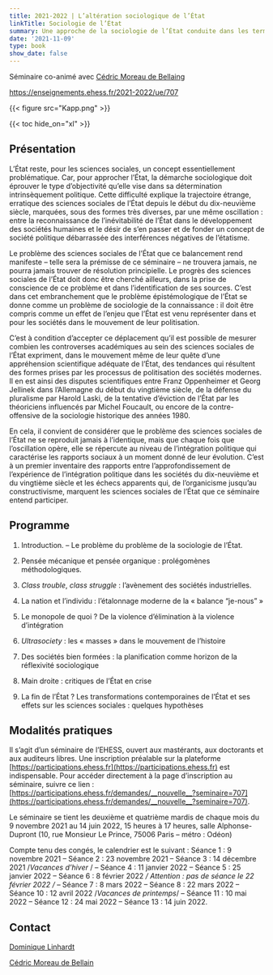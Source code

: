 ```yaml
---
title: 2021-2022 | L’altération sociologique de l’État
linkTitle: Sociologie de l’État
summary: Une approche de la sociologie de l’État conduite dans les termes de la sociologie de la connaissance.
date: '2021-11-09'
type: book
show_date: false
---
```


Séminaire co-animé avec [Cédric Moreau de Bellaing](https://lier-fyt.ehess.fr/membres/cedric-moreau-de-bellaing)

https://enseignements.ehess.fr/2021-2022/ue/707

{{< figure src="Kapp.png" >}}

{{< toc hide_on="xl" >}}

## Présentation

L’État reste, pour les sciences sociales, un concept essentiellement problématique. Car, pour approcher l’État, la démarche sociologique doit éprouver le type d’objectivité qu’elle vise dans sa détermination intrinsèquement politique. Cette difficulté explique la trajectoire étrange, erratique des sciences sociales de l’État depuis le début du dix-neuvième siècle, marquées, sous des formes très diverses, par une même oscillation : entre la reconnaissance de l’inévitabilité de l’État dans le développement des sociétés humaines et le désir de s’en passer et de fonder un concept de société politique débarrassée des interférences négatives de l’étatisme.

Le problème des sciences sociales de l’État que ce balancement rend manifeste – telle sera la prémisse de ce séminaire – ne trouvera jamais, ne pourra jamais trouver de résolution principielle. Le progrès des sciences sociales de l’État doit donc être cherché ailleurs, dans la prise de conscience de ce problème et dans l’identification de ses sources. C’est dans cet embranchement que le problème épistémologique de l’État se donne comme un problème de sociologie de la connaissance : il doit être compris comme un effet de l’enjeu que l’État est venu représenter dans et pour les sociétés dans le mouvement de leur politisation.

C’est à condition d’accepter ce déplacement qu’il est possible de mesurer combien les controverses académiques au sein des sciences sociales de l’État expriment, dans le mouvement même de leur quête d’une appréhension scientifique adéquate de l’État, des tendances qui résultent des formes prises par les processus de politisation des sociétés modernes. Il en est ainsi des disputes scientifiques entre Franz Oppenheimer et Georg Jellinek dans l’Allemagne du début du vingtième siècle, de la défense du pluralisme par Harold Laski, de la tentative d’éviction de l’État par les théoriciens influencés par Michel Foucault, ou encore de la contre-offensive de la sociologie historique des années 1980.

En cela, il convient de considérer que le problème des sciences sociales de l’État ne se reproduit jamais à l’identique, mais que chaque fois que l’oscillation opère, elle se répercute au niveau de l’intégration politique qui caractérise les rapports sociaux à un moment donné de leur évolution. C’est à un premier inventaire des rapports entre l’approfondissement de l’expérience de l’intégration politique dans les sociétés du dix-neuvième et du vingtième siècle et les échecs apparents qui, de l’organicisme jusqu’au constructivisme, marquent les sciences sociales de l’État que ce séminaire entend participer.

## Programme

1. Introduction. – Le problème du problème de la sociologie de l’État.

2. Pensée mécanique et pensée organique : prolégomènes méthodologiques.

3. _Class trouble_, _class struggle_ : l’avènement des sociétés industrielles.

4. La nation et l’individu : l’étalonnage moderne de la « balance “je-nous” »

5. Le monopole de quoi ? De la violence d’élimination à la violence d’intégration

6. _Ultrasociety_ : les « masses » dans le mouvement de l’histoire

7. Des sociétés bien formées : la planification comme horizon de la réflexivité sociologique

8. Main droite : critiques de l’État en crise

9. La fin de l’État ? Les transformations contemporaines de l’État et ses effets sur les sciences sociales : quelques hypothèses

## Modalités pratiques

Il s’agit d’un séminaire de l’EHESS, ouvert aux mastérants, aux doctorants et aux auditeurs libres. Une inscription préalable sur la plateforme [https://participations.ehess.fr](https://participations.ehess.fr) est indispensable. Pour accéder directement à la page d’inscription au séminaire, suivre ce lien : [https://participations.ehess.fr/demandes/__nouvelle__?seminaire=707](https://participations.ehess.fr/demandes/__nouvelle__?seminaire=707).

Le séminaire se tient les deuxième et quatrième mardis de chaque mois du 9 novembre 2021 au 14 juin 2022, 15 heures à 17 heures, salle Alphonse-Dupront (10, rue Monsieur Le Prince, 75006 Paris – métro : Odéon)

Compte tenu des congés, le calendrier est le suivant : Séance 1 : 9 novembre 2021 – Séance 2 : 23 novembre 2021 – Séance 3 : 14 décembre 2021 /_Vacances d’hiver_ / – Séance 4 : 11 janvier 2022 – Séance 5 : 25 janvier 2022 – Séance 6 : 8 février 2022 _/ Attention : pas de séance le 22 février 2022 /_ – Séance 7 : 8 mars 2022 – Séance 8 : 22 mars 2022 – Séance 10 : 12 avril 2022 /_Vacances de printemps_/ – Séance 11 : 10 mai 2022 – Séance 12 : 24 mai 2022 – Séance 13 : 14 juin 2022.

## Contact

[Dominique Linhardt](mailto:dominique.linhardt@ehess.fr)

[Cédric Moreau de Bellain](mailto:cedric.moreau.de.bellaing@ens.psl.eu)